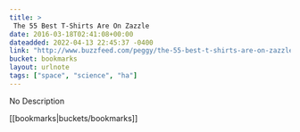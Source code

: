 ```yaml
---
title: > 
 The 55 Best T-Shirts Are On Zazzle
date: 2016-03-18T02:41:08+00:00
dateadded: 2022-04-13 22:45:37 -0400
link: "http://www.buzzfeed.com/peggy/the-55-best-t-shirts-are-on-zazzle#.xrrN7k3y2"
bucket: bookmarks
layout: urlnote
tags: ["space", "science", "ha"]
--- 
```

No Description
 <!-- end excerpt --> 
<div class='bucket'>[[bookmarks|buckets/bookmarks]]</div> 
